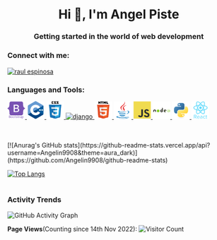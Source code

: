 <h1 align="center">Hi 👋, I'm Angel Piste</h1>
<div align="center">
  
</div>
<h3 align="center">Getting started in the world of web development</h3>

<h3 align="left">Connect with me:</h3>
<p align="left">
<a href="https://fb.com/angel piste" target="blank"><img align="center" src="https://raw.githubusercontent.com/rahuldkjain/github-profile-readme-generator/master/src/images/icons/Social/facebook.svg" alt="raul espinosa" height="30" width="40" /></a>
</p>

<h3 align="left">Languages and Tools:</h3>
<p align="left"> <a href="https://getbootstrap.com" target="_blank" rel="noreferrer"> <img src="https://raw.githubusercontent.com/devicons/devicon/master/icons/bootstrap/bootstrap-plain-wordmark.svg" alt="bootstrap" width="40" height="40"/> </a> <a href="https://www.w3schools.com/cpp/" target="_blank" rel="noreferrer"> <img src="https://raw.githubusercontent.com/devicons/devicon/master/icons/cplusplus/cplusplus-original.svg" alt="cplusplus" width="40" height="40"/> </a> <a href="https://www.w3schools.com/css/" target="_blank" rel="noreferrer"> <img src="https://raw.githubusercontent.com/devicons/devicon/master/icons/css3/css3-original-wordmark.svg" alt="css3" width="40" height="40"/> </a> <a href="https://www.djangoproject.com/" target="_blank" rel="noreferrer"> <img src="https://cdn.worldvectorlogo.com/logos/django.svg" alt="django" width="40" height="40"/> </a> <a href="https://www.w3.org/html/" target="_blank" rel="noreferrer"> <img src="https://raw.githubusercontent.com/devicons/devicon/master/icons/html5/html5-original-wordmark.svg" alt="html5" width="40" height="40"/> </a> <a href="https://www.java.com" target="_blank" rel="noreferrer"> <img src="https://raw.githubusercontent.com/devicons/devicon/master/icons/java/java-original.svg" alt="java" width="40" height="40"/> </a> <a href="https://developer.mozilla.org/en-US/docs/Web/JavaScript" target="_blank" rel="noreferrer"> <img src="https://raw.githubusercontent.com/devicons/devicon/master/icons/javascript/javascript-original.svg" alt="javascript" width="40" height="40"/> </a> <a href="https://nodejs.org" target="_blank" rel="noreferrer"> <img src="https://raw.githubusercontent.com/devicons/devicon/master/icons/nodejs/nodejs-original-wordmark.svg" alt="nodejs" width="40" height="40"/> </a> <a href="https://www.python.org" target="_blank" rel="noreferrer"> <img src="https://raw.githubusercontent.com/devicons/devicon/master/icons/python/python-original.svg" alt="python" width="40" height="40"/> </a> <a href="https://reactjs.org/" target="_blank" rel="noreferrer"> <img src="https://raw.githubusercontent.com/devicons/devicon/master/icons/react/react-original-wordmark.svg" alt="react" width="40" height="40"/> </a> </p>
<br><br>
[![Anurag's GitHub stats](https://github-readme-stats.vercel.app/api?username=Angelin9908&theme=aura_dark)](https://github.com/Angelin9908/github-readme-stats)

[![Top Langs](https://github-readme-stats.vercel.app/api/top-langs/?username=Angelin9908&layout=compact&theme=aura_dark)](https://github.com/Angelin9908/github-readme-stats)
<br><br>
<!--
**Angelin9908/Angelin9908** is a ✨ _special_ ✨ repository because its `README.md` (this file) appears on your GitHub profile.
-->
### Activity Trends

![GitHub Activity Graph](https://activity-graph.herokuapp.com/graph?username=Angelin9908&theme=dracula&hide_border=true)

**Page Views**(Counting since 14th Nov 2022): ![Visitor Count](https://profile-counter.glitch.me/Angelin9908/count.svg)
